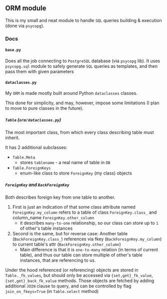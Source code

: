
## ORM module

This is my small and neat module to handle `SQL` queries building & execution (done via `psycopg`).


### Docs

#### `base.py`

Does all the job connecting to `PostgreSQL` database (via `psycopg` lib).
It uses `psycopg.sql` module to safely generate `SQL` queries as templates, and then pass them with given parameters


#### `dataclasses.py`

My `ORM` is made mostly built around Python `dataclasses` classes.

This done for simplicity, and may, however, impose some limitations (I plan to move to pure classes in the future).

##### `Table` (`orm/dataclasses.py`)

The most important class, from which every class describing table must inherit.

It has 2 additional subclasses: 
- `Table.Meta`
  - stores `tablename` - a real name of table in `DB`
- `Table.ForeignKeys`
  - enum-like class to store `ForeignKey` (my class) objects

##### `ForeignKey` and `BackForeignKey`

Both describes foreign key from one table to another.

1) First is just an indication of that some class attribute named `ForeignKey.my_column` refers to a table of class `ForeignKey.class_` and column_name `ForeignKey.other_column`
    - it describes `many-to-one` relationship, so our class can store up to `1` of other's table instances
2) Second is the same, but for reverse case: Another table (`BackForeignKey.class_`) references via fkey (`BackForeignKey.my_column`) to current table's attr (`BackForeignKey.other_column`)
    - Main difference is that it is `one-to-many` relation (in terms of current table), and thus our table can store multiple of other's table instances, that are referencing to us.

Under the hood referenced (or referencing) objects are stored in `Table._fk_values`,
but should only be accessed via `{set,get}_fk_value`, `{set,get}_back_fk_value` methods.
Those objects are fetched by adding additional `JOIN` clause to query, and can be controlled by flag `join_on_fkeys=True` (in `Table.select` method)

